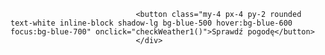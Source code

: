 <html lang="en">

<head>
    <script src="https://code.jquery.com/jquery-3.7.0.js"></script>
</head>

<body>
<div>
                            <script>
                                    function checkWeather1() {
                                        $.getJSON("https://cors.szurek.local/10/", function(json) {
                                            alert(`Obecna temperatura to ${json['sekret']}.`);
                                        });
                                    }
                                </script>
                               
                                <button class="my-4 px-4 py-2 rounded text-white inline-block shadow-lg bg-blue-500 hover:bg-blue-600 focus:bg-blue-700" onclick="checkWeather1()">Sprawdź pogodę</button>
                                </div>
                                
</body>
</html>
